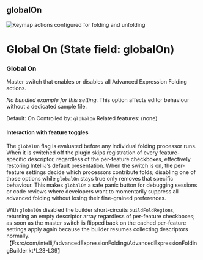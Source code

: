 ## globalOn

![Keymap actions configured for folding and unfolding](https://github.com/AntoniRokitnicki/AdvancedExpressionFolding/assets/3055326/35863f50-d441-4402-8172-db6e75962350)

# Global On (State field: globalOn)

### Global On
Master switch that enables or disables all Advanced Expression Folding actions.

_No bundled example for this setting._
This option affects editor behaviour without a dedicated sample file.

Default: On
Controlled by: `globalOn`
Related features: (none)

#### Interaction with feature toggles

The `globalOn` flag is evaluated before any individual folding processor runs. When it is switched off the plugin skips registration of every feature-specific descriptor, regardless of the per-feature checkboxes, effectively restoring IntelliJ’s default presentation. When the switch is on, the per-feature settings decide which processors contribute folds; disabling one of those options while `globalOn` stays true only removes that specific behaviour. This makes `globalOn` a safe panic button for debugging sessions or code reviews where developers want to momentarily suppress all advanced folding without losing their fine-grained preferences.

With `globalOn` disabled the builder short-circuits `buildFoldRegions`, returning an empty descriptor array regardless of per-feature checkboxes; as soon as the master switch is flipped back on the cached per-feature settings apply again because the builder resumes collecting descriptors normally.【F:src/com/intellij/advancedExpressionFolding/AdvancedExpressionFoldingBuilder.kt†L23-L39】
